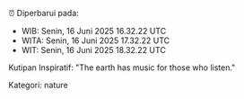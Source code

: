 ⏰ Diperbarui pada:
- WIB: Senin, 16 Juni 2025 16.32.22 UTC
- WITA: Senin, 16 Juni 2025 17.32.22 UTC
- WIT: Senin, 16 Juni 2025 18.32.22 UTC

Kutipan Inspiratif:
"The earth has music for those who listen."


Kategori: nature


